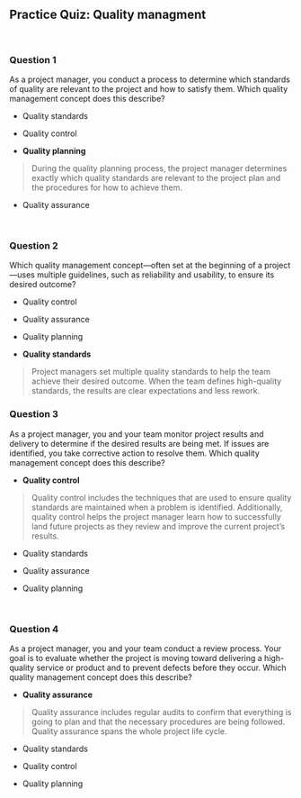 ## Practice Quiz: Quality managment

<br>

### Question 1

As a project manager, you conduct a process to determine which standards of quality are relevant to the project and how to satisfy them. Which quality management concept does this describe?

- Quality standards


- Quality control


- **Quality planning**

> During the quality planning process, the project manager determines exactly which quality standards are relevant to the project plan and the procedures for how to achieve them.

- Quality assurance

<br>

### Question 2

Which quality management concept—often set at the beginning of a project—uses multiple guidelines, such as reliability and usability, to ensure its desired outcome?

- Quality control


- Quality assurance


- Quality planning


- **Quality standards**

> Project managers set multiple quality standards to help the team achieve their desired outcome. When the team defines high-quality standards, the results are clear expectations and less rework.

### Question 3

As a project manager, you and your team monitor project results and delivery to determine if the desired results are being met. If issues are identified, you take corrective action to resolve them. Which quality management concept does this describe?

- **Quality control**

> Quality control includes the techniques that are used to ensure quality standards are maintained when a problem is identified. Additionally, quality control helps the project manager learn how to successfully land future projects as they review and improve the current project’s results. 


- Quality standards 


- Quality assurance


- Quality planning

<br>

### Question 4

As a project manager, you and your team conduct a review process. Your goal is to evaluate whether the project is moving toward delivering a high-quality service or product and to prevent defects before they occur. Which quality management concept does this describe?

- **Quality assurance**

> Quality assurance includes regular audits to confirm that everything is going to plan and that the necessary procedures are being followed. Quality assurance spans the whole project life cycle.


- Quality standards 


- Quality control


- Quality planning

